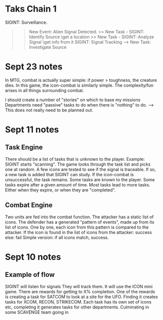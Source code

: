 # Taks Chain 1
<!-- EVENTs will generate TASKs, which can be completed by teams. -->
<!-- Completing a TASK by generate more TASKs, or a new EVENT. -->
SIGINT: Surveillance.
>> New Event: Alien Signal Detected.
    >> New Task - SIGINT: Identify Source \\get a location
    >> New Task - SIGINT: Analyze Signal \\get info from it
SIGINT: Signal Tracking
--> New Task: Investigate Source

# Sept 23 notes
In MTG, combat is actually super simple: if power > toughness, the creature dies.
In this game, the icon-combat is similarly simple. 
The complexity/fun arises in all things surrounding combat.

I should create a number of "stories" on which to base my missions
Departments need "passive" tasks to do when there is "nothing" to do.
    --> This does not really need to be planned out.
# Sept 11 notes
## Task Engine
There should be a list of tasks that is unknown to the player. 
    Example: SIGINT starts "scanning". The game looks through the task list and picks one at random. A few icons are tested to see if the signal is traceable. If so, a new task is added that SIGINT can study. If the icon-combat is unsuccessful, the task remains.
Some tasks are known to the player.
Some tasks expire after a given amount of time.
Most tasks lead to more tasks.
    Either when they expire, or when they are "completed".
## Combat Engine
Two units are fed into the combat function.
The attacker has a static list of icons.
The defender has a generated "pattern of events", made up from its list of icons.
One by one, each icon from this pattern is compared to the attacker.
    If the icon is found in the list of icons from the attacker: success
    else: fail
Simple version: if all icons match, success.
# Sept 10 notes
## Example of flow
SIGINT will listen for signals
They will track them.
It will use the ICON mini game. 
There are rewards for getting to X% completion. 
One of the rewards is creating a task for SATCOM to look at a site for the UFO.
Finding it creates tasks for XCOM, RECON, STRIKECOM.
Each task has its own set of icons etc, completing it generates tasks for other departments. Culminating in some SCAVENGE team going in
